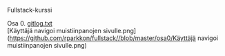 Fullstack-kurssi

Osa 0.
[gitlog.txt](https://github.com/rparkkon/ot-harjoitustyo/blob/master/laskarit/viikko1/gitlog.txt)
<BR>
[Käyttäjä navigoi muistiinpanojen sivulle.png](https://github.com/rparkkon/fullstack//blob/master/osa0/Käyttäjä navigoi muistiinpanojen sivulle.png)
      
